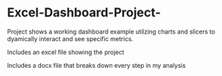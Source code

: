 # Excel-Dashboard-Project-
Project shows a working dashboard example utilzing charts and slicers to dyamically interact and see specific metrics.

Includes an excel file showing the project

Includes a docx file that breaks down every step in my analysis
